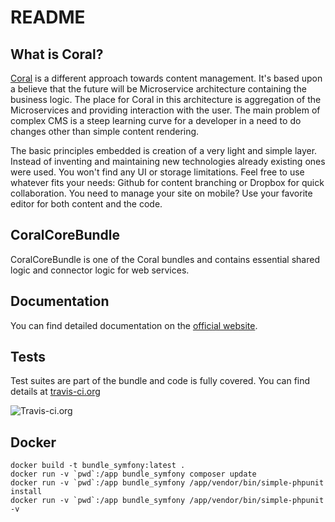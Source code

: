README
======

What is Coral?
-----------------

[Coral][1] is a different approach towards content management. It's based upon a believe that the future will be Microservice architecture containing the business logic. The place for Coral in this architecture is aggregation of the Microservices and providing interaction with the user. The main problem of complex CMS is a steep learning curve for a developer in a need to do changes other than simple content rendering.

The basic principles embedded is creation of a very light and simple layer. Instead of inventing and maintaining new technologies already existing ones were used. You won't find any UI or storage limitations. Feel free to use whatever fits your needs: Github for content branching or Dropbox for quick collaboration. You need to manage your site on mobile? Use your favorite editor for both content and the code.

CoralCoreBundle
----------------

CoralCoreBundle is one of the Coral bundles and contains essential shared logic and connector logic for web services.

Documentation
----------------------

You can find detailed documentation on the [official website][1].

Tests
----------------------

Test suites are part of the bundle and code is fully covered. You can find details at [travis-ci.org][2]

![Travis-ci.org](https://travis-ci.org/Atlantic18/CoralCoreBundle.svg?branch=master)

Docker
----------------------

```
docker build -t bundle_symfony:latest .
docker run -v `pwd`:/app bundle_symfony composer update
docker run -v `pwd`:/app bundle_symfony /app/vendor/bin/simple-phpunit install
docker run -v `pwd`:/app bundle_symfony /app/vendor/bin/simple-phpunit -v
```

[1]: https://coral.atlantic18.com
[2]: https://travis-ci.org/Atlantic18/CoralCoreBundle